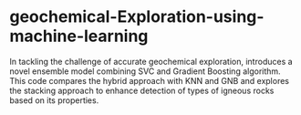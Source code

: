 # geochemical-Exploration-using-machine-learning
In tackling the challenge of accurate geochemical exploration, introduces a novel ensemble model combining SVC and Gradient Boosting algorithm. This code compares the hybrid approach with KNN and GNB and explores the stacking approach to enhance detection of types of igneous rocks based on its properties. 
